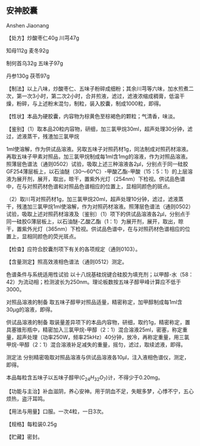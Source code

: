 ## 安神胶囊

Anshen Jiaonang

【处方】炒酸枣仁40g 川芎47g

知母112g 麦冬92g

制何首乌32g 五味子97g

丹参130g 茯苓97g

【制法】以上八味，炒酸枣仁、五味子粉碎成细粉；其余川芎等六味，加水煎煮二次，第一次3小时，第二次2小时，合并煎液，滤过，滤液浓缩成稠膏，低温干燥，粉碎，与上述粉末混匀，制粒，装入胶囊，制成1000粒，即得。

【性状】本品为硬胶囊，内容物为棕黄色至棕褐色的颗粒；气清香，味淡。

【鉴别】（1）取本品20粒内容物，研细，加三氯甲烷30ml，超声处理30分钟，滤过，滤液蒸干，残渣加三氯甲烷

1ml使溶解，作为供试品溶液。另取五味子对照药材1g，同法制成对照药材溶液。再取五味子甲素对照品，加三氯甲烷制成每1ml含1mg的溶液，作为对照品溶液。照薄层色谱法（通则0502）试验，吸取上述三种溶液各2μl，分别点于同一硅胶GF254薄层板上，以石油醚（30～60℃）-甲酸乙酯-甲酸（15：5：1）的上层溶液为展开剂，展开，取出，晾干，置紫外光灯（254nm）下检视。供试品色谱中，在与对照药材色谱和对照品色谱相应的位置上，显相同颜色的斑点。

（2）取川芎对照药材1g，加三氯甲烷20ml，超声处理10分钟，滤过，滤液蒸干，残渣加三氯甲烷1ml使溶解，作为对照药材溶液。照薄层色谱法（通则0502）试验，吸取上述对照药材溶液及〔鉴别〕（1）项下的供试品溶液各2μl，分别点于同一硅胶G薄层板上，以石油醚-乙酸乙酯（1：1）为展开剂，展开，取出，晾干，置紫外光灯（365nm）下检视。供试品色谱中，在与对照药材色谱相应的位置上，显相同颜色的荧光斑点。

【检查】应符合胶囊剂项下有关的各项规定（通则0103）。

【含量测定】照高效液相色谱法（通则0512）测定。

色谱条件与系统适用性试验 以十八烷基硅烷键合硅胶为填充剂；以甲醇-水（58：42）为流动相；检测波长为250nm。理论板数按五味子醇甲峰计算应不低于3000。

对照品溶液的制备 取五味子醇甲对照品适量，精密称定，加甲醇制成每1ml含30μg的溶液，即得。

供试品溶液的制备 取装量差异项下的本品内容物，研细，取约1g，精密称定，置具塞锥形瓶中，精密加入三氯甲烷-甲醇（2：1）混合溶液25ml，密塞，称定重量，超声处理（功率250W，频率25kHz）40分钟，放冷，再称定重量，用三氯甲烷-甲醇（2：1）混合溶液补足减失的重量，摇匀，滤过，取续滤液，即得。

测定法 分别精密吸取对照品溶液与供试品溶液各10μl，注入液相色谱仪，测定，即得。

本品每粒含五味子以五味子醇甲$( C _ { 2 4 } H _ { 3 2 } O _ { 7 } )$计，不得少于0.20mg。

【功能与主治】补血滋阴，养心安神。用于阴血不足，失眠多梦，心悸不宁，五心烦热，盗汗耳鸣。

【用法与用量】口服。一次4粒，一日3次。

【规格】每粒装0.25g

【贮藏】密封。